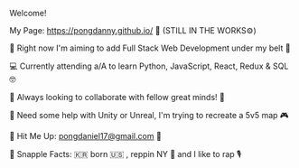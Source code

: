 Welcome!

My Page: https://pongdanny.github.io/ 🙈 (STILL IN THE WORKS⚙️)

🚀 Right now I'm aiming to add Full Stack Web Development under my belt 💪

💻 Currently attending a/A to learn Python, JavaScript, React, Redux & SQL 🤓

🤼 Always looking to collaborate with fellow great minds! 🧠

🙋 Need some help with Unity or Unreal, I'm trying to recreate a 5v5 map 🎮

📮 Hit Me Up: pongdaniel17@gmail.com 📨

💯 Snapple Facts: 🇰🇷  born 🇺🇸 , reppin NY 🗽 and I like to rap 🎙️

